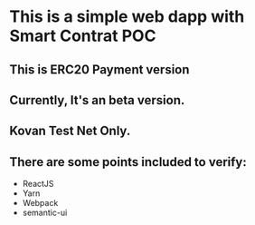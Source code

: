 # This is a simple web dapp with Smart Contrat POC
## This is ERC20 Payment version
## Currently, It's an beta version.
## **Kovan** Test Net Only.
## There are some points included to verify:
- ReactJS
- Yarn
- Webpack
- semantic-ui